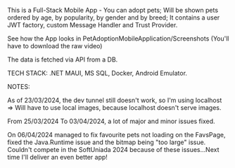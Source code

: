 This is a Full-Stack Mobile App - You can adopt pets; Will be shown pets ordered by age, by popularity, by gender and by breed; It contains a user JWT factory, custom Message Handler and Trust Provider. 

See how the App looks in PetAdoptionMobileApplication/Screenshots
(You'll have to download the raw video)

The data is fetched via API from a DB.



TECH STACK: .NET MAUI, MS SQL, Docker, Android Emulator.



NOTES:

As of 23/03/2024, the dev tunnel still doesn't work, so I'm using localhost => Will have to use local images, because localhost doesn't serve images.

From 25/03/2024 To 03/04/2024, a lot of major and minor issues fixed.

On 06/04/2024 managed to fix favourite pets not loading on the FavsPage, fixed the Java.Runtime issue and the bitmap being "too large" issue. Couldn't compete in the SoftUniada 2024 because of these issues...Next time I'll deliver an even better app!
